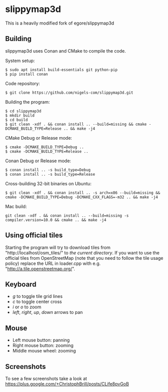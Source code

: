 slippymap3d
===========

This is a heavily modified fork of egore/slippymap3d

Building
--------

slippymap3d uses Conan and CMake to compile the code.

System setup:

    $ sudo apt install build-essentials git python-pip
    $ pip install conan

Code repository:

    $ git clone https://github.com/nigels-com/slippymap3d.git

Building the program:

    $ cd slippymap3d
    $ mkdir build
    $ cd build
    $ git clean -xdf . && conan install .. --build=missing && cmake -DCMAKE_BUILD_TYPE=Release .. && make -j4

CMake Debug or Release mode:

	$ cmake -DCMAKE_BUILD_TYPE=Debug ..
	$ cmake -DCMAKE_BUILD_TYPE=Release ..

Conan Debug or Release mode:

    $ conan install .. -s build_type=Debug
    $ conan install .. -s build_type=Release

Cross-building 32-bit binaries on Ubuntu:

    $ git clean -xdf . && conan install .. -s arch=x86 --build=missing && cmake -DCMAKE_BUILD_TYPE=Debug -DCMAKE_CXX_FLAGS=-m32 .. && make -j4

Mac build:

    git clean -xdf . && conan install .. --build=missing -s compiler.version=10.0 && cmake .. && make -j4


Using official tiles
--------------------

Starting the program will try to download tiles from "http://localhost/osm_tiles/" to
*the current directory*. If you want to use the official tiles from OpenStreetMap (note
that you need to follow the tile usage policy) replace the URL in loader.cpp with e.g.
"http://a.tile.openstreetmap.org/".

Keyboard
--------

* *g* to toggle tile grid lines
* *c* to toggle center cross
* *i* or *o* to zoom
* *left*, *right*, *up*, *down* arrows to pan

Mouse
-----

* Left mouse button: panning
* Right mouse button: zooming
* Middle mouse wheel: zooming

Screenshots
-----------

To see a few screenshots take a look at https://plus.google.com/+ChristophBrill/posts/CLife8pvGoB
